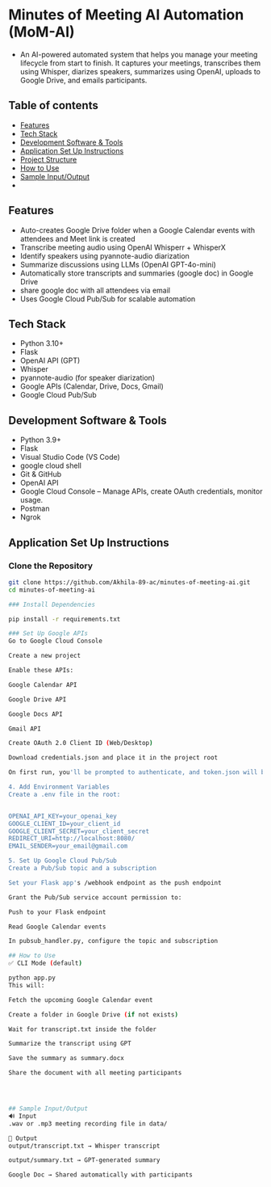 # Minutes of Meeting AI Automation (MoM-AI)
- An AI-powered automated system that helps you manage your meeting lifecycle from start to finish. It captures your meetings, transcribes them using Whisper, diarizes speakers, summarizes using OpenAI, uploads to Google Drive, and emails participants.
  
## Table of contents

- [Features](#features)
- [Tech Stack](#tech-stack)
- [Development Software & Tools](#development-software-&-tools)
- [Application Set Up Instructions](#application-set-up-instructions)
- [Project Structure](#project-structure)
- [How to Use](#how-to-use)
- [Sample Input/Output](#sample-input/output)
- 
## Features
- Auto-creates Google Drive folder when a Google Calendar events with attendees and Meet link is created
- Transcribe meeting audio using OpenAI Whisperr + WhisperX
- Identify speakers using pyannote-audio diarization
- Summarize discussions using LLMs (OpenAI GPT-4o-mini)
- Automatically store transcripts and summaries (google doc) in Google Drive
- share google doc with all attendees via email
- Uses Google Cloud Pub/Sub for scalable automation

## Tech Stack
- Python 3.10+
- Flask
- OpenAI API (GPT)
- Whisper
- pyannote-audio (for speaker diarization)
- Google APIs (Calendar, Drive, Docs, Gmail)
- Google Cloud Pub/Sub

## Development Software & Tools
- Python 3.9+
- Flask
- Visual Studio Code (VS Code)
- google cloud shell
- Git & GitHub
- OpenAI API
- Google Cloud Console
– Manage APIs, create OAuth credentials, monitor usage.
- Postman
- Ngrok
  
## Application Set Up Instructions

### Clone the Repository
```bash
git clone https://github.com/Akhila-89-ac/minutes-of-meeting-ai.git
cd minutes-of-meeting-ai

### Install Dependencies

pip install -r requirements.txt

### Set Up Google APIs
Go to Google Cloud Console

Create a new project

Enable these APIs:

Google Calendar API

Google Drive API

Google Docs API

Gmail API

Create OAuth 2.0 Client ID (Web/Desktop)

Download credentials.json and place it in the project root

On first run, you'll be prompted to authenticate, and token.json will be generated

4. Add Environment Variables
Create a .env file in the root:


OPENAI_API_KEY=your_openai_key
GOOGLE_CLIENT_ID=your_client_id
GOOGLE_CLIENT_SECRET=your_client_secret
REDIRECT_URI=http://localhost:8080/
EMAIL_SENDER=your_email@gmail.com

5. Set Up Google Cloud Pub/Sub
Create a Pub/Sub topic and a subscription

Set your Flask app's /webhook endpoint as the push endpoint

Grant the Pub/Sub service account permission to:

Push to your Flask endpoint

Read Google Calendar events

In pubsub_handler.py, configure the topic and subscription

## How to Use
✅ CLI Mode (default)

python app.py
This will:

Fetch the upcoming Google Calendar event

Create a folder in Google Drive (if not exists)

Wait for transcript.txt inside the folder

Summarize the transcript using GPT

Save the summary as summary.docx

Share the document with all meeting participants




## Sample Input/Output
🔊 Input
.wav or .mp3 meeting recording file in data/

📄 Output
output/transcript.txt → Whisper transcript

output/summary.txt → GPT-generated summary

Google Doc → Shared automatically with participants




